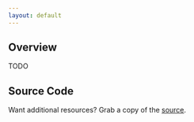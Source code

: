 ```yaml
---
layout: default
---
```


## Overview
TODO

## Source Code
Want additional resources?  Grab a copy of the [source](https://github.com/kcsl/immutability-benchmark).